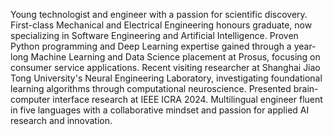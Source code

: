 
<!---
mmdt01/mmdt01 is a ✨ special ✨ repository because its `README.md` (this file) appears on your GitHub profile.
You can click the Preview link to take a look at your changes.
--->
Young technologist and engineer with a passion for scientific discovery. First-class Mechanical and Electrical Engineering honours graduate, now specializing in Software Engineering and Artificial Intelligence. Proven Python programming and Deep Learning expertise gained through a year-long Machine Learning and Data Science placement at Prosus, focusing on consumer service applications. Recent visiting researcher at Shanghai Jiao Tong University's Neural Engineering Laboratory, investigating foundational learning algorithms through computational neuroscience. Presented brain-computer interface research at IEEE ICRA 2024. Multilingual engineer fluent in five languages with a collaborative mindset and passion for applied AI research and innovation.
